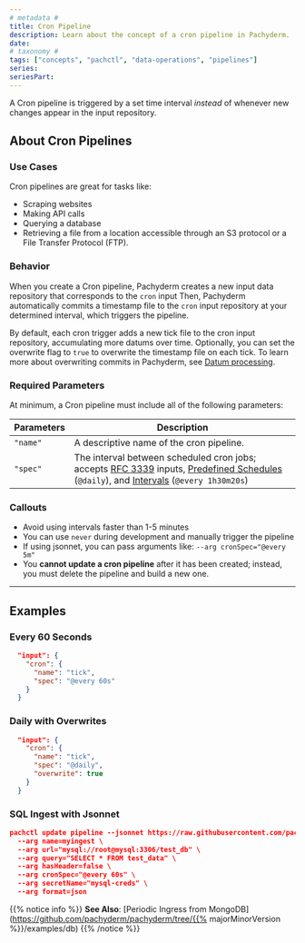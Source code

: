 ```yaml
---
# metadata # 
title: Cron Pipeline
description: Learn about the concept of a cron pipeline in Pachyderm. 
date: 
# taxonomy #
tags: ["concepts", "pachctl", "data-operations", "pipelines"]
series:
seriesPart:
--- 
```


A Cron pipeline is triggered by a set time interval *instead* of whenever new changes appear in the input repository.

## About Cron Pipelines

###  Use Cases

Cron pipelines are great for tasks like:

- Scraping websites
- Making API calls
- Querying a database
- Retrieving a file from a location accessible through an S3 protocol or a File Transfer Protocol (FTP).

### Behavior 

When you create a Cron pipeline, Pachyderm creates a new input data repository that corresponds to the `cron` input Then, Pachyderm automatically commits a timestamp file to the `cron` input repository at your determined interval, which triggers the pipeline.  

By default, each cron trigger adds a new tick file to the cron input repository, accumulating more datums over time. 
Optionally, you can set the overwrite flag to `true` to overwrite the timestamp file on each tick. To learn more about overwriting commits in Pachyderm, see [Datum processing](../../datum).

### Required Parameters 

At minimum, a Cron pipeline must include all of the following parameters:

| Parameters  | Description  |
| ---------- | ------------ |
| `"name"`   | A descriptive name of the cron pipeline. |
| `"spec"`   | The interval between scheduled cron jobs; accepts [RFC 3339](https://www.ietf.org/rfc/rfc3339.txt) inputs, [Predefined Schedules](https://pkg.go.dev/github.com/robfig/cron#hdr-Predefined_schedules) (`@daily`), and [Intervals](https://pkg.go.dev/github.com/robfig/cron#hdr-Intervals) (`@every 1h30m20s`)|


### Callouts

- Avoid using intervals faster than 1-5 minutes
- You can use `never` during development and manually trigger the pipeline
- If using jsonnet, you can pass arguments like:  `--arg cronSpec="@every 5m"`
- You **cannot update a cron pipeline** after it has been created; instead, you must delete the pipeline and build a new one.

---

## Examples

### Every 60 Seconds

```json
  "input": {
    "cron": {
      "name": "tick",
      "spec": "@every 60s"
    }
  }
```

### Daily with Overwrites

```json
  "input": {
    "cron": {
      "name": "tick",
      "spec": "@daily",
      "overwrite": true
    }
  }
```

### SQL Ingest with Jsonnet

```json
pachctl update pipeline --jsonnet https://raw.githubusercontent.com/pachyderm/pachyderm/{{% majorMinorVersion %}}/src/templates/sql_ingest_cron.jsonnet \
  --arg name=myingest \
  --arg url="mysql://root@mysql:3306/test_db" \
  --arg query="SELECT * FROM test_data" \
  --arg hasHeader=false \
  --arg cronSpec="@every 60s" \
  --arg secretName="mysql-creds" \
  --arg format=json 
```

{{% notice info %}}
**See Also**: [Periodic Ingress from MongoDB](https://github.com/pachyderm/pachyderm/tree/{{% majorMinorVersion %}}/examples/db)
{{% /notice %}}